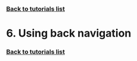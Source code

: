 ### [Back to tutorials list](README.md)

# 6. Using back navigation



### [Back to tutorials list](README.md)
